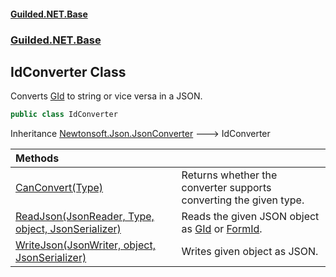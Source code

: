 #### [Guilded.NET.Base](Guilded_NET_Base.md 'Guilded.NET.Base')
### [Guilded.NET.Base](Guilded_NET_Base.md#Guilded_NET_Base 'Guilded.NET.Base')
## IdConverter Class
Converts [GId](GId.md 'Guilded.NET.Base.GId') to string or vice versa in a JSON.  
```csharp
public class IdConverter
```

Inheritance [Newtonsoft.Json.JsonConverter](https://docs.microsoft.com/en-us/dotnet/api/Newtonsoft.Json.JsonConverter 'Newtonsoft.Json.JsonConverter') &#129106; IdConverter  

| Methods | |
| :--- | :--- |
| [CanConvert(Type)](IdConverter_CanConvert(Type).md 'Guilded.NET.Base.IdConverter.CanConvert(System.Type)') | Returns whether the converter supports converting the given type.<br/> |
| [ReadJson(JsonReader, Type, object, JsonSerializer)](IdConverter_ReadJson(JsonReader_Type_object_JsonSerializer).md 'Guilded.NET.Base.IdConverter.ReadJson(JsonReader, System.Type, object, JsonSerializer)') | Reads the given JSON object as [GId](GId.md 'Guilded.NET.Base.GId') or [FormId](FormId.md 'Guilded.NET.Base.FormId').<br/> |
| [WriteJson(JsonWriter, object, JsonSerializer)](IdConverter_WriteJson(JsonWriter_object_JsonSerializer).md 'Guilded.NET.Base.IdConverter.WriteJson(JsonWriter, object, JsonSerializer)') | Writes given object as JSON.<br/> |

